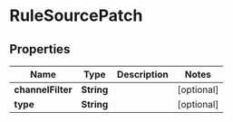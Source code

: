 

# RuleSourcePatch


## Properties

| Name | Type | Description | Notes |
|------------ | ------------- | ------------- | -------------|
|**channelFilter** | **String** |  |  [optional] |
|**type** | **String** |  |  [optional] |



